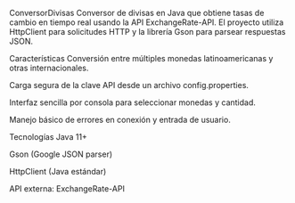 ConversorDivisas
Conversor de divisas en Java que obtiene tasas de cambio en tiempo real usando la API ExchangeRate-API. El proyecto utiliza HttpClient para solicitudes HTTP y la librería Gson para parsear respuestas JSON.

Características
Conversión entre múltiples monedas latinoamericanas y otras internacionales.

Carga segura de la clave API desde un archivo config.properties.

Interfaz sencilla por consola para seleccionar monedas y cantidad.

Manejo básico de errores en conexión y entrada de usuario.

Tecnologías
Java 11+

Gson (Google JSON parser)

HttpClient (Java estándar)

API externa: ExchangeRate-API
